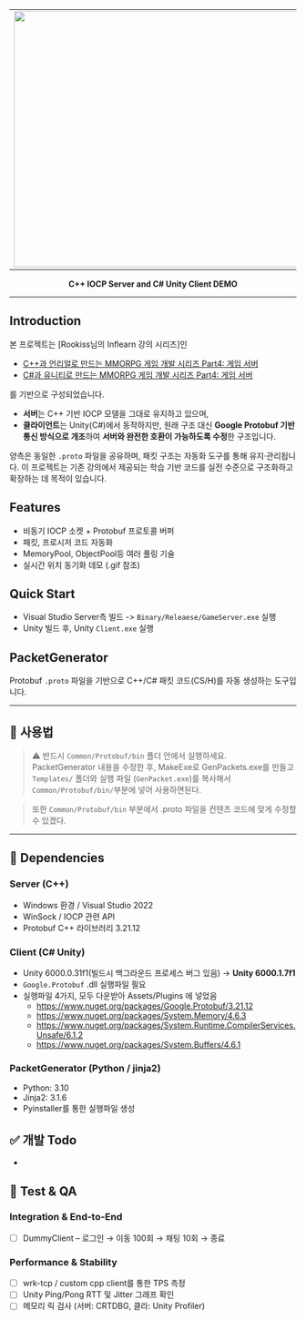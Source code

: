 <table>
  <tr>
    <td><img src="/statics/demo.gif" width="800" height="450"></td>
  </tr>
</table>

<div align="center">

**C++ IOCP Server and C# Unity Client DEMO**

______________________________________________________________________

</div>


## Introduction

본 프로젝트는 [Rookiss님의 Inflearn 강의 시리즈]인  
- [C++과 언리얼로 만드는 MMORPG 게임 개발 시리즈 Part4: 게임 서버](https://www.inflearn.com/course/%EC%96%B8%EB%A6%AC%EC%96%BC-3d-mmorpg-4/dashboard)  
- [C#과 유니티로 만드는 MMORPG 게임 개발 시리즈 Part4: 게임 서버](https://www.inflearn.com/course/%EC%9C%A0%EB%8B%88%ED%8B%B0-mmorpg-%EA%B0%9C%EB%B0%9C-part4)

를 기반으로 구성되었습니다.

- **서버**는 C++ 기반 IOCP 모델을 그대로 유지하고 있으며,  
- **클라이언트**는 Unity(C#)에서 동작하지만, 원래 구조 대신 **Google Protobuf 기반 통신 방식으로 개조**하여 **서버와 완전한 호환이 가능하도록 수정**한 구조입니다.

양측은 동일한 `.proto` 파일을 공유하며, 패킷 구조는 자동화 도구를 통해 유지·관리됩니다.
이 프로젝트는 기존 강의에서 제공되는 학습 기반 코드를 실전 수준으로 구조화하고 확장하는 데 목적이 있습니다.

## Features
- 비동기 IOCP 소켓 + Protobuf 프로토콜 버퍼
- 패킷, 프로시저 코드 자동화
- MemoryPool, ObjectPool등 여러 풀링 기술
- 실시간 위치 동기화 데모 (.gif 참조)


## Quick Start
- Visual Studio Server측 빌드 -> `Binary/Releaese/GameServer.exe` 실행
- Unity 빌드 후, Unity `Client.exe` 실행



## PacketGenerator

Protobuf `.proto` 파일을 기반으로 C++/C# 패킷 코드(CS/H)를 자동 생성하는 도구입니다.

---

## 📌 사용법

> ⚠ 반드시 `Common/Protobuf/bin` 폴더 안에서 실행하세요.  
> PacketGenerator 내용을 수정한 후, MakeExe로 GenPackets.exe를 만들고 
> `Templates/` 폴더와 실행 파일 (`GenPacket.exe`)를 복사해서 `Common/Protobuf/bin/`부분에 넣어 사용하면된다.


> 또한 `Common/Protobuf/bin` 부분에서 .proto 파일을 컨텐츠 코드에 맞게 수정할 수 있겠다.



---
## 🧩 Dependencies

### Server (C++)
- Windows 환경 / Visual Studio 2022
- WinSock / IOCP 관련 API
- Protobuf C++ 라이브러리 3.21.12

### Client (C# Unity)
- Unity 6000.0.31f1(빌드시 백그라운드 프로세스 버그 있음) -> **Unity 6000.1.7f1**
- `Google.Protobuf` .dll 실행파일 필요
- 실행파일 4가지, 모두 다운받아 Assets/Plugins 에 넣었음
    - https://www.nuget.org/packages/Google.Protobuf/3.21.12
    - https://www.nuget.org/packages/System.Memory/4.6.3
    - https://www.nuget.org/packages/System.Runtime.CompilerServices.Unsafe/6.1.2
    - https://www.nuget.org/packages/System.Buffers/4.6.1

### PacketGenerator (Python / jinja2)
- Python: 3.10
- Jinja2: 3.1.6
- Pyinstaller를 통한 실행파일 생성

## ✅ 개발 Todo

- 

<!-- - [ ] 🎮 **채팅 기능 시연**  
      Player Count 표시 + YouTube 시연 영상 추가 + DB Insert 확인
- [ ] 🗃️ **DB 연동 마무리**  
      프로시저 자동 생성 기능 완료
---
- [ ] **C# DummyClient 구현**
- [ ] **SendBuffer 풀링 최적화 + Protobuf 직렬화 지원**
- [ ] **클라이언트 Disconnect 처리 시 세션 안전 제거**
--- -->

## 🧪 Test & QA

<!-- ### Unit Test (GoogleTest, Unity Test Framework)
- [ ] `MemoryPool` 테스트 – 재할당 후 패턴 유지 확인
- [ ] `RecvBuffer` / `SendBuffer` – 경계값(0, 1, BUFFER_SIZE±1) 테스트
- [ ] `PacketSession::OnRecv` – 조각화 패킷 처리 (`BytesProcessed` 검증)
- [ ] `DBConnectionPool` – Mock Handle로 호출 횟수 검증 -->

### Integration & End-to-End
- [ ] DummyClient – 로그인 → 이동 100회 → 채팅 10회 → 종료


### Performance & Stability
- [ ] wrk-tcp / custom cpp client를 통한 TPS 측정
- [ ] Unity Ping/Pong RTT 및 Jitter 그래프 확인
- [ ] 메모리 릭 검사 (서버: CRTDBG, 클라: Unity Profiler)
